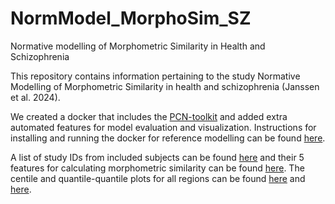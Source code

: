 # NormModel_MorphoSim_SZ


Normative modelling of Morphometric Similarity in Health and Schizophrenia

This repository contains information pertaining to the study Normative Modelling of Morphometric Similarity in health and schizophrenia (Janssen et al. 2024).

We created a docker that includes the [PCN-toolkit](https://pcntoolkit.readthedocs.io/en/latest/) and added extra automated features for model evaluation and visualization. Instructions for installing and running the docker for reference modelling can be found [here](https://github.com/iamjoostjanssen/Normodel_MorphoSim_SZ/blob/main/Docker_and_ReferenceModelling.txt).

A list of study IDs from included subjects can be found [here](https://github.com/iamjoostjanssen/NormModel_MorphoSim_SZ/blob/main/Included_subjects_IDs.csv) and their 5 features for calculating morphometric similarity can be found [here](https://github.com/iamjoostjanssen/RefModel_MorphoSim_SZ/blob/main/Included_subjects_5_features_10_publicdatasets.csv). The centile and quantile-quantile plots for all regions can be found [here](https://github.com/iamjoostjanssen/RefModel_MorphoSim_SZ/blob/main/centiles_plots.zip) and [here](https://github.com/iamjoostjanssen/RefModel_MorphoSim_SZ/blob/main/qq_plots.zip).

